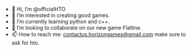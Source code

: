 - 👋 Hi, I’m @officialHTO
- 👀 I’m interested in creating good games.
- 🌱 I’m currently learning python and c++.
- 💞️ I’m looking to collaborate on our new game Flatline.
- 📫 How to reach me: contactus.horizongames@gmail.com make sure to ask for hto.

<!---
officialHTO/officialHTO is a ✨ special ✨ repository because its `README.md` (this file) appears on your GitHub profile.
You can click the Preview link to take a look at your changes.
--->
